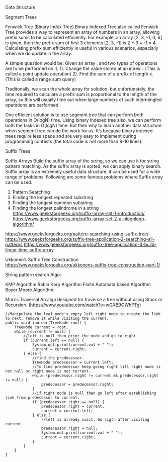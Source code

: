 Data Structure

Segment Trees


Fenwick Tree (Binary Index Tree)
Binary Indexed Tree also called Fenwick Tree provides a way to represent an array of numbers in an array, 
allowing prefix sums to be calculated efficiently. For example, an array [2, 3, -1, 0, 6] is given, 
then the prefix sum of first 3 elements [2, 3, -1] is 2 + 3 + -1 = 4. 
Calculating prefix sum efficiently is useful in various scenarios, especially when we do update in the array.

A simple question would be:
Given an array , and two types of operations are to be performed on it.
1). Change the value stored at an index i. (This is called a point update operation)
2). Find the sum of a prefix of length k. (This is called a range sum query)

Traditonally, we scan the whole array for solution, but unfortunately, the time required to calculate a 
prefix sum is proportional to the length of the array, so this will usually time out when large numbers 
of such intermingled operations are performed.

One efficient solution is to use segment tree that can perform both operations in O(logN) time.
Using binary Indexed tree also, we can perform both the tasks in O(logN) time. But then why to learn 
another data structure when segment tree can do the work for us. It’s because binary indexed trees 
require less space and are very easy to implement during programming contests (the total code is not 
more than 8-10 lines).




Suffix Trees



Suffix Arrays
Build the suffix array of the string, so we can use it for string pattern matching.
As the suffix array is sorted, we can apply binary search.
Suffix array is an extremely useful data structure, it can be used for a wide range of problems. 
Following are some famous problems where Suffix array can be used.
1) Pattern Searching
2) Finding the longest repeated substring
3) Finding the longest common substring
4) Finding the longest palindrome in a string
https://www.geeksforgeeks.org/suffix-array-set-1-introduction/
https://www.geeksforgeeks.org/suffix-array-set-2-a-nlognlogn-algorithm/

https://www.geeksforgeeks.org/pattern-searching-using-suffix-tree/
https://www.geeksforgeeks.org/suffix-tree-application-2-searching-all-patterns
https://www.geeksforgeeks.org/suffix-tree-application-4-build-linear-time-suffix-array

Ukkonen’s Suffix Tree Construction
https://www.geeksforgeeks.org/ukkonens-suffix-tree-construction-part-1/

String pattern search Algo:

KMP Algorithm
Rabin Karp Algorithm
Finite Automata based Algorithm
Boyer Moore Algorithm


Morris Traversal
An algo designed for traverse a tree without using Stack or Recursion.  (https://www.youtube.com/watch?v=wGXB9OWhPTg)

    //Manipulate the leaf node's empty left right node to create the link to next, remove it while visiting the current.
    public void inorder(TreeNode root) {
        TreeNode current = root;
        while (current != null) {
            //left is null then print the node and go to right
            if (current.left == null) {
                System.out.print(current.val + " ");
                current = current.right;
            } else {
                //find the predecessor.
                TreeNode predecessor = current.left;
                //To find predecessor keep going right till right node is not null or right node is not current.
                while (predecessor.right != current && predecessor.right != null) {
                    predecessor = predecessor.right;
                }
                //if right node is null then go left after establishing link from predecessor to current.
                if (predecessor.right == null) {
                    predecessor.right = current;
                    current = current.left;
                } else { 
                    //left is already visit. Go rigth after visiting current.
                    predecessor.right = null;
                    System.out.print(current.val + " ");
                    current = current.right;
                }
            }
        }
    }
    



